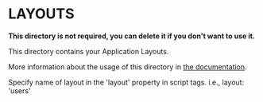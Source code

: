 # LAYOUTS

**This directory is not required, you can delete it if you don't want to use it.**

This directory contains your Application Layouts.

More information about the usage of this directory in [the documentation](https://nuxtjs.org/guide/views#layouts).

Specify name of layout in the 'layout' property in script tags. i.e., layout: 'users'

